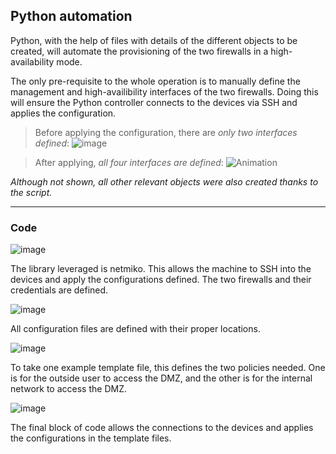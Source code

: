 ## Python automation

Python, with the help of files with details of the different objects to be created, will automate the provisioning of the two firewalls in a high-availability mode.

The only pre-requisite to the whole operation is to manually define the management and high-availibility interfaces of the two firewalls. Doing this will ensure the Python controller connects to the devices via SSH and applies the configuration.

>Before applying the configuration, there are *only two interfaces defined*:
![image](https://user-images.githubusercontent.com/81763406/200683231-eee03bae-02e4-48ab-b691-504b1038befe.png)

>After applying, *all four interfaces are defined*:
![Animation](https://user-images.githubusercontent.com/81763406/200684702-9639365f-2396-4ec6-ab72-a22d0aa8e03f.gif)

*Although not shown, all other relevant objects were also created thanks to the script.*

---
### Code

![image](https://user-images.githubusercontent.com/81763406/200685248-037b9dd8-78ee-4526-ab90-6a7eb21dc030.png)

The library leveraged is netmiko. This allows the machine to SSH into the devices and apply the configurations defined. The two firewalls and their credentials are defined.

![image](https://user-images.githubusercontent.com/81763406/200686050-8cbcefe6-19d8-4a62-8e1c-005e22e17727.png)

All configuration files are defined with their proper locations. 

![image](https://user-images.githubusercontent.com/81763406/200686348-66ac0b0f-fc21-46cd-b691-782d2cfb6ab5.png)

To take one example template file, this defines the two policies needed. One is for the outside user to access the DMZ, and the other is for the internal network to access the DMZ.

![image](https://user-images.githubusercontent.com/81763406/200686694-0b19c018-14a3-4913-b615-1424c72ab6d2.png)

The final block of code allows the connections to the devices and applies the configurations in the template files.
